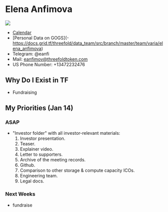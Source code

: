 # Elena Anfimova
![](https://docs.grid.tf/threefold/data_team/raw/branch/master/team/varia/elena_anfimova/elena_anfimova.jpg)

- [Calendar](https://calendar.google.com/calendar?cid=ZWFuZmltb3ZAdGhyZWVmb2xkdG9rZW4uY29t)
- [Personal Data on GOGS](- https://docs.grid.tf/threefold/data_team/src/branch/master/team/varia/elena_anfimova)
- Telegram: @eanfi
- Mail: <a href="eanfimov@threefoldtoken.com">eanfimov@threefoldtoken.com</a>
- US Phone Number: +13472232476


## Why Do I Exist in TF

- Fundraising


## My Priorities (Jan 14)

### ASAP

- "Investor folder" with all investor-relevant materials:
    1. Investor presentation.
    2. Teaser.
    3. Explainer video. 
    4. Letter to supporters.
    5. Archive of the meeting records.
    6. Github. 
    7. Comparison to other storage & compute capacity ICOs.
    8. Engineering team. 
    9. Legal docs.


### Next Weeks

- fundraise

